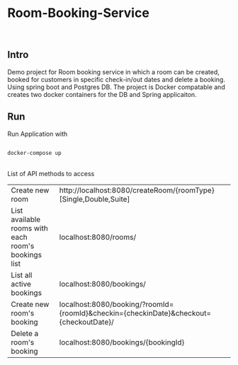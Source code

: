 # Room-Booking-Service
<br/>
<h2>Intro</h2>
Demo project for Room booking service in which a room can be created, booked for customers in specific check-in/out dates 
and delete a booking. 
Using spring boot and Postgres DB. The project is Docker compatable and creates two docker containers for the DB and Spring applicaiton. 
<br/>
<h2>Run</h2>
Run Application with 

```

docker-compose up

``` 


<br/>
List of API methods to access 
<br/>
<table>
<tr>
<td> Create new room </td>
<td>http://localhost:8080/createRoom/{roomType} [Single,Double,Suite]</td>
</tr>
<tr>
<td>List available rooms with each room's bookings list</td>
<td>localhost:8080/rooms/</td>
</tr>
<tr>
<td>List all active bookings</td>
<td>localhost:8080/bookings/</td>
</tr>
<tr>
<td>Create new room's booking</td>
<td>localhost:8080/booking/?roomId={roomId}&checkin={checkinDate}&checkout={checkoutDate}/</td>
</tr>
<tr>
<td>Delete a room's booking</td>
<td>localhost:8080/bookings/{bookingId}</td>
</tr>
</table>
